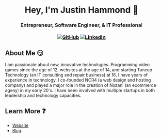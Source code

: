 <h1 align="center">
  <br />
  Hey, I'm Justin Hammond 👋
  <br />
</h1>

<h3 align="center">
  Entrepreneur, Software Engineer, & IT Professional
  <br /><br />
  <a href="https://github.com/Justintime50"><img src="https://img.shields.io/github/followers/Justintime50.svg?label=GitHub&style=social" alt="GitHub"></a>
  <a href="https://www.linkedin.com/in/justin-hammond"><img src="https://img.shields.io/badge/LinkedIn--_.svg?style=social&logo=linkedin" alt="LinkedIn"></a>
</h3>

## About Me :smirk:
I am passionate about new, innovative technologies. Programming video games since the age of 12, websites at the age of 14, and starting Tuneup Technology (an IT consulting and repair business) at 16, I have years of experience in technology. I co-founded NCR4 (a web design and hosting company) and played a major role in the creation of Nozani (an ecommerce ageny) in my early 20's. I have been involved with multiple startups in both leadership and technology capacities.

## Learn More :question: 

* [Website](https://justinpaulhammond.com/)
* [Blog](https://blog.justinpaulhammond.com/)
